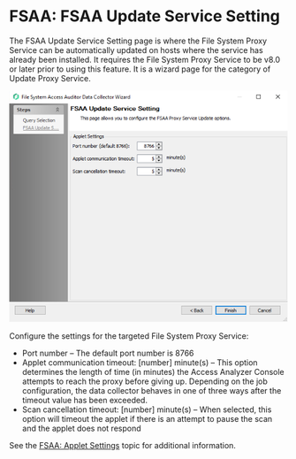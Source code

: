 # FSAA: FSAA Update Service Setting

The FSAA Update Service Setting page is where the File System Proxy Service can be automatically updated on hosts where the service has already been installed. It requires the File System Proxy Service to be v8.0 or later prior to using this feature. It is a wizard page for the category of Update Proxy Service.

![FSAA Data Collector Wizard FSAA Update Service Setting page](/static/img/product_docs/accessanalyzer/accessanalyzer/enterpriseauditor/admin/datacollector/fsaa/updateservice.png)

Configure the settings for the targeted File System Proxy Service:

- Port number – The default port number is 8766
- Applet communication timeout: [number] minute(s) – This option determines the length of time (in minutes) the Access Analyzer Console attempts to reach the proxy before giving up. Depending on the job configuration, the data collector behaves in one of three ways after the timeout value has been exceeded.
- Scan cancellation timeout: [number] minute(s) – When selected, this option will timeout the applet if there is an attempt to pause the scan and the applet does not respond

See the [FSAA: Applet Settings](/docs/product_docs/accessanalyzer/accessanalyzer/enterpriseauditor/admin/datacollector/fsaa/appletsettings.md#FSAAApplet-Settings) topic for additional information.
